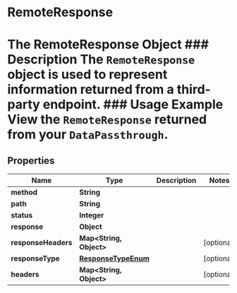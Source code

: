 

# RemoteResponse

# The RemoteResponse Object ### Description The `RemoteResponse` object is used to represent information returned from a third-party endpoint.  ### Usage Example View the `RemoteResponse` returned from your `DataPassthrough`.

## Properties

Name | Type | Description | Notes
------------ | ------------- | ------------- | -------------
**method** | **String** |  | 
**path** | **String** |  | 
**status** | **Integer** |  | 
**response** | **Object** |  | 
**responseHeaders** | **Map&lt;String, Object&gt;** |  |  [optional]
**responseType** | [**ResponseTypeEnum**](ResponseTypeEnum.md) |  |  [optional]
**headers** | **Map&lt;String, Object&gt;** |  |  [optional]



